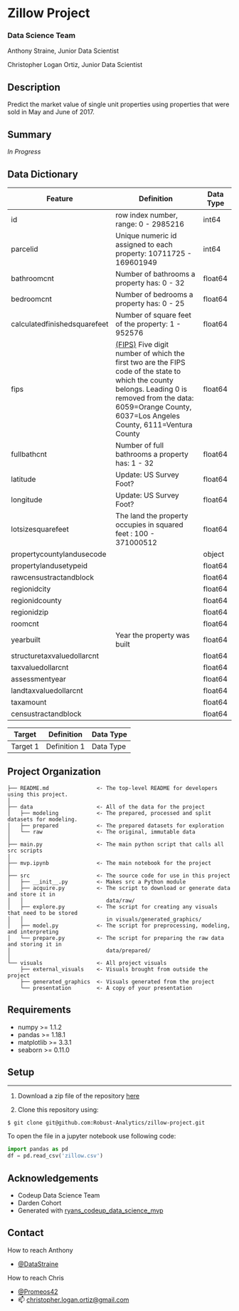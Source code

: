 # Zillow Project

### Data Science Team
Anthony Straine,
Junior Data Scientist

Christopher Logan Ortiz,
Junior Data Scientist

## Description
Predict the market value of single unit properties using properties that were sold in May and June of 2017.

## Summary
_In Progress_

## Data Dictionary
| Feature | Definition | Data Type | 
| --- | --- | --- |
| id | row index number, range: 0 - 2985216 | int64 |
| parcelid | Unique numeric id assigned to each property: 10711725 - 169601949  | int64 |
| bathroomcnt | Number of bathrooms a property has: 0 - 32 | float64 | 
| bedroomcnt | Number of bedrooms a property has: 0 - 25  | float64 |
| calculatedfinishedsquarefeet | Number of square feet of the property: 1 - 952576 | float64 |
| fips | [(FIPS)](https://transition.fcc.gov/oet/info/maps/census/fips/fips.txt) Five digit number of which the first two are the FIPS code of the state to which the county belongs. Leading 0 is removed from the data: 6059=Orange County, 6037=Los Angeles County, 6111=Ventura County | float64 |
| fullbathcnt | Number of full bathrooms a property has: 1 - 32 | float64 |
| latitude| Update: US Survey Foot? | float64 |
| longitude | Update: US Survey Foot? | float64 |
| lotsizesquarefeet |The land the property occupies in squared feet : 100 - 371000512 | float64 |
| propertycountylandusecode |  | object |
| propertylandusetypeid |  | float64 |
| rawcensustractandblock |  | float64 |
| regionidcity |  | float64 |
| regionidcounty |  | float64 |
| regionidzip |  | float64 |
| roomcnt |  | float64 |
| yearbuilt | Year the property was built | float64 |
| structuretaxvaluedollarcnt |  | float64 |
| taxvaluedollarcnt |  | float64 |
| assessmentyear |  | float64 |
| landtaxvaluedollarcnt |  | float64 |
| taxamount |  | float64 |
| censustractandblock |  | float64 |
 
| Target | Definition | Data Type |
| --- | --- | --- |
| Target 1 | Definition 1 | Data Type|
## Project Organization
```
├── README.md               <- The top-level README for developers using this project.
│
├── data                    <- All of the data for the project
│   ├── modeling            <- The prepared, processed and split datasets for modeling.
│   ├── prepared            <- The prepared datasets for exploration
│   └── raw                 <- The original, immutable data
│
├── main.py                 <- The main python script that calls all src scripts
│
├── mvp.ipynb               <- The main notebook for the project
│
├── src                     <- The source code for use in this project
│   ├── __init__.py         <- Makes src a Python module
│   ├── acquire.py          <- The script to download or generate data and store it in
│   │                          data/raw/
│   ├── explore.py          <- The script for creating any visuals that need to be stored
│   │                          in visuals/generated_graphics/
│   ├── model.py            <- The script for preprocessing, modeling, and interpreting
│   └── prepare.py          <- The script for preparing the raw data and storing it in
│                              data/prepared/
│
└── visuals                 <- All project visuals
    ├── external_visuals    <- Visuals brought from outside the project
    ├── generated_graphics  <- Visuals generated from the project
    └── presentation        <- A copy of your presentation
```

## Requirements
- numpy >= 1.1.2
- pandas >= 1.18.1
- matplotlib >= 3.3.1
- seaborn >= 0.11.0

## Setup
---
1. Download a zip file of the repository [here](https://github.com/Robust-Analytics/zillow-project/archive/main.zip)

2. Clone this repository using:

```
$ git clone git@github.com:Robust-Analytics/zillow-project.git
```

To open the file in a jupyter notebook use following code:
``` python
import pandas as pd
df = pd.read_csv('zillow.csv')
```

## Acknowledgements
- Codeup Data Science Team
- Darden Cohort
- Generated with [ryans_codeup_data_science_mvp](https://github.com/RyanMcCall/-ryans_codeup_data_science_mvp)

## Contact
How to reach Anthony
- [@DataStraine](https://twitter.com/datastraine)

How to reach Chris
- [@Promeos42](https://twitter.com/Promeos42)
- 📫 christopher.logan.ortiz@gmail.com